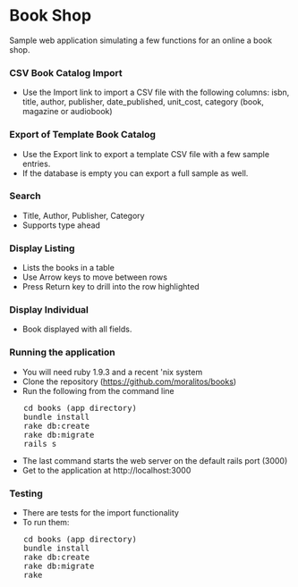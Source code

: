 Book Shop
=========

Sample web application simulating a few functions for an online a book shop. 

### CSV Book Catalog Import
 - Use the Import link to import a CSV file with the following columns: isbn, title, author, publisher, date_published, unit_cost, category (book, magazine or audiobook)

### Export of Template Book Catalog
 - Use the Export link to export a template CSV file with a few sample entries. 
 - If the database is empty you can export a full sample as well.

### Search
 - Title, Author, Publisher, Category
 - Supports type ahead

### Display Listing
 - Lists the books in a table 
 - Use Arrow keys to move between rows
 - Press Return key to drill into the row highlighted

### Display Individual
 - Book displayed with all fields.

### Running the application
 - You will need ruby 1.9.3 and a recent 'nix system
 - Clone the repository (https://github.com/moralitos/books)
 - Run the following from the command line
 
 <pre>
   cd books (app directory)
   bundle install
   rake db:create
   rake db:migrate
   rails s
</pre>

 - The last command starts the web server on the default rails port (3000)
 - Get to the application at http://localhost:3000

### Testing
 - There are tests for the import functionality
 - To run them:

 <pre>
   cd books (app directory)
   bundle install
   rake db:create
   rake db:migrate
   rake
</pre>


